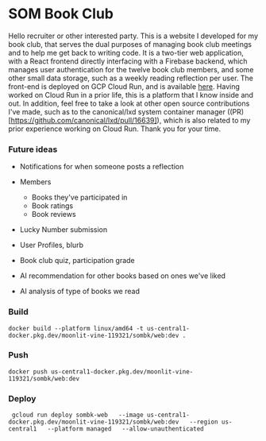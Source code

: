 # SOM Book Club

Hello recruiter or other interested party. This is a website I developed for my book club, that serves the dual purposes of managing book club meetings and to help me get back to writing code. It is a two-tier web application, with a React frontend directly interfacing with a Firebase backend, which manages user authentication for the twelve book club members, and some other small data storage, such as a weekly reading reflection per user. The front-end is deployed on GCP Cloud Run, and is available [here](https://sombk-web-618324779515.us-central1.run.app). Having worked on Cloud Run in a prior life, this is a platform that I know inside and out. In addition, feel free to take a look at other open source contributions I've made, such as to the canonical/lxd system container manager ((PR)[https://github.com/canonical/lxd/pull/16639]), which is also related to my prior experience working on Cloud Run. Thank you for your time.

### Future ideas

- Notifications for when someone posts a reflection

- Members
  - Books they've participated in
  - Book ratings
  - Book reviews
- Lucky Number submission
- User Profiles, blurb
- Book club quiz, participation grade
- AI recommendation for other books based on ones we've liked
- AI analysis of type of books we read

### Build

```
docker build --platform linux/amd64 -t us-central1-docker.pkg.dev/moonlit-vine-119321/sombk/web:dev .
```

### Push

```
docker push us-central1-docker.pkg.dev/moonlit-vine-119321/sombk/web:dev
```

### Deploy

```
 gcloud run deploy sombk-web   --image us-central1-docker.pkg.dev/moonlit-vine-119321/sombk/web:dev   --region us-central1   --platform managed   --allow-unauthenticated
```
